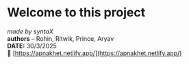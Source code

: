 # Welcome to this project  
*made by syntaX*  
**authors** – Rohin, Ritwik, Prince, Aryav  
**DATE:** 30/3/2025  
🔗 [https://apnakhet.netlify.app/](https://apnakhet.netlify.app/)
